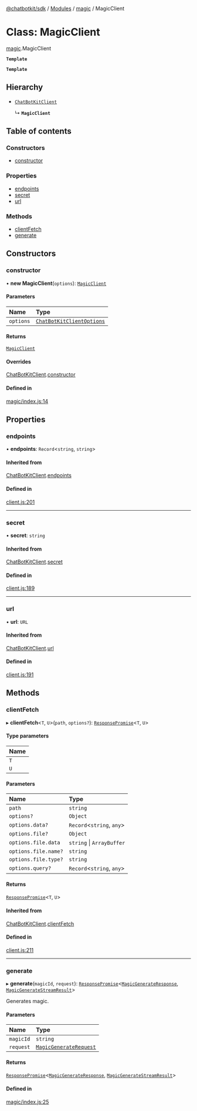 [@chatbotkit/sdk](../README.md) / [Modules](../modules.md) / [magic](../modules/magic.md) / MagicClient

# Class: MagicClient

[magic](../modules/magic.md).MagicClient

**`Template`**

**`Template`**

## Hierarchy

- [`ChatBotKitClient`](client.ChatBotKitClient.md)

  ↳ **`MagicClient`**

## Table of contents

### Constructors

- [constructor](magic.MagicClient.md#constructor)

### Properties

- [endpoints](magic.MagicClient.md#endpoints)
- [secret](magic.MagicClient.md#secret)
- [url](magic.MagicClient.md#url)

### Methods

- [clientFetch](magic.MagicClient.md#clientfetch)
- [generate](magic.MagicClient.md#generate)

## Constructors

### constructor

• **new MagicClient**(`options`): [`MagicClient`](magic.MagicClient.md)

#### Parameters

| Name | Type |
| :------ | :------ |
| `options` | [`ChatBotKitClientOptions`](../modules/client.md#chatbotkitclientoptions) |

#### Returns

[`MagicClient`](magic.MagicClient.md)

#### Overrides

[ChatBotKitClient](client.ChatBotKitClient.md).[constructor](client.ChatBotKitClient.md#constructor)

#### Defined in

[magic/index.js:14](https://github.com/chatbotkit/node-sdk/blob/main/packages/sdk/src/magic/index.js#L14)

## Properties

### endpoints

• **endpoints**: `Record`\<`string`, `string`\>

#### Inherited from

[ChatBotKitClient](client.ChatBotKitClient.md).[endpoints](client.ChatBotKitClient.md#endpoints)

#### Defined in

[client.js:201](https://github.com/chatbotkit/node-sdk/blob/main/packages/sdk/src/client.js#L201)

___

### secret

• **secret**: `string`

#### Inherited from

[ChatBotKitClient](client.ChatBotKitClient.md).[secret](client.ChatBotKitClient.md#secret)

#### Defined in

[client.js:189](https://github.com/chatbotkit/node-sdk/blob/main/packages/sdk/src/client.js#L189)

___

### url

• **url**: `URL`

#### Inherited from

[ChatBotKitClient](client.ChatBotKitClient.md).[url](client.ChatBotKitClient.md#url)

#### Defined in

[client.js:191](https://github.com/chatbotkit/node-sdk/blob/main/packages/sdk/src/client.js#L191)

## Methods

### clientFetch

▸ **clientFetch**\<`T`, `U`\>(`path`, `options?`): [`ResponsePromise`](client.ResponsePromise.md)\<`T`, `U`\>

#### Type parameters

| Name |
| :------ |
| `T` |
| `U` |

#### Parameters

| Name | Type |
| :------ | :------ |
| `path` | `string` |
| `options?` | `Object` |
| `options.data?` | `Record`\<`string`, `any`\> |
| `options.file?` | `Object` |
| `options.file.data` | `string` \| `ArrayBuffer` |
| `options.file.name?` | `string` |
| `options.file.type?` | `string` |
| `options.query?` | `Record`\<`string`, `any`\> |

#### Returns

[`ResponsePromise`](client.ResponsePromise.md)\<`T`, `U`\>

#### Inherited from

[ChatBotKitClient](client.ChatBotKitClient.md).[clientFetch](client.ChatBotKitClient.md#clientfetch)

#### Defined in

[client.js:211](https://github.com/chatbotkit/node-sdk/blob/main/packages/sdk/src/client.js#L211)

___

### generate

▸ **generate**(`magicId`, `request`): [`ResponsePromise`](client.ResponsePromise.md)\<[`MagicGenerateResponse`](../modules/magic_v1.md#magicgenerateresponse), [`MagicGenerateStreamResult`](../modules/magic_v1.md#magicgeneratestreamresult)\>

Generates magic.

#### Parameters

| Name | Type |
| :------ | :------ |
| `magicId` | `string` |
| `request` | [`MagicGenerateRequest`](../modules/magic_v1.md#magicgeneraterequest) |

#### Returns

[`ResponsePromise`](client.ResponsePromise.md)\<[`MagicGenerateResponse`](../modules/magic_v1.md#magicgenerateresponse), [`MagicGenerateStreamResult`](../modules/magic_v1.md#magicgeneratestreamresult)\>

#### Defined in

[magic/index.js:25](https://github.com/chatbotkit/node-sdk/blob/main/packages/sdk/src/magic/index.js#L25)
